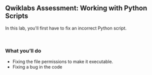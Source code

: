 ## Qwiklabs Assessment: Working with Python Scripts

In this lab, you'll first have to fix an incorrect Python script. 

<br>

### What you’ll do

* Fixing the file permissions to make it executable.
* Fixing a bug in the code
